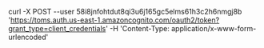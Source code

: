 curl -X POST --user 58i8jnfohtdut8qi3u6j165gc5elms61h3c2h6nmgj8b 'https://toms.auth.us-east-1.amazoncognito.com/oauth2/token?grant_type=client_credentials' -H 'Content-Type: application/x-www-form-urlencoded'